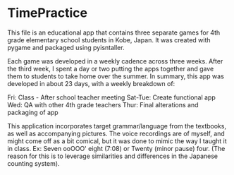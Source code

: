 # TimePractice

This file is an educational app that contains three separate games for 4th grade elementary school students in Kobe, Japan.  It was created with pygame and packaged using pyisntaller.  

Each game was developed in a weekly cadence across three weeks.  After the third week, I spent a day or two putting the apps together and gave them to students to take home over the summer.  In summary, this app was developed in about 23 days, with a weekly breakdown of:

Fri: Class - After school teacher meeting
Sat-Tue: Create functional app
Wed: QA with other 4th grade teachers
Thur: Final alterations and packaging of app

This application incorporates target grammar/language from the textbooks, as well as accompanying pictures.  The voice recordings are of myself, and might come off as a bit comical, but it was done to mimic the way I taught it in class.  Ex: Seven ooOOO' eight (7:08) or Twenty (minor pause) four.  (The reason for this is to leverage similarities and differences in the Japanese counting system).

